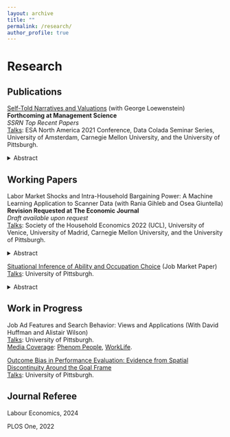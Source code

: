 ```yaml
---
layout: archive
title: ""
permalink: /research/
author_profile: true
---
```

# Research

## Publications
<a href="https://pubsonline.informs.org/doi/abs/10.1287/mnsc.2023.01076">Self-Told Narratives and Valuations</a> (with George Loewenstein) <br>
<strong>Forthcoming at Management Science</strong> <br>
_SSRN Top Recent Papers_ <br>
<ins>Talks</ins>: ESA North America 2021 Conference, Data Colada Seminar Series, University of Amsterdam, Carnegie Mellon University, and the University of Pittsburgh.<br>

<details>
  <summary>Abstract</summary>
  
  <blockquote> While the significance of narrative thinking has been increasingly recognized by social scientists, very little empirical research has documented its consequences for economically significant outcomes. The current paper addresses this gap in one important domain: valuations. In three experiments, participants were given the opportunity to sell an item they owned (mug in Study 1, hat in studies 2 and 3) using an incentive-compatible procedure (multiple price list). Prior to making selling decisions, participants were randomly assigned to either a narrative treatment, in which they were asked to tell the story of their item, or a list treatment, in which they were asked to list the characteristics of their item. The narrative treatment led to significantly higher selling prices and increased rates of participants refusing all offered prices. We further explore potential mechanisms, and the impact of different types of narratives, by analyzing self-reported classifications of, and employing natural language processing techniques on, participants' narratives.
  </blockquote>
</details>




## Working Papers

Labor Market Shocks and Intra-Household Bargaining Power: A Machine Learning Application to Scanner Data (with Rania Gihleb and Osea Giuntella) <br>
<strong>Revision Requested at The Economic Journal</strong> <br>
_Draft available upon request_ <br>
<ins>Talks</ins>: Society of the Household Economics 2022 (UCL), University of Venice, University of Madrid, Carnegie Mellon University, and the University of Pittsburgh.<br>

<details>
  <summary>Abstract</summary>
  <blockquote>
    Utilizing machine learning and product-level data describing single men's and women's consumption patterns, we create an index that quantifies the ``gendered'' nature of consumer goods. Our index reveals substantial gender disparities in spending behavior across many products and consumption categories, which we validate through a series of sensitivity analyses. We use the index to investigate the impact of gender-specific shocks to spouses' economic stature on the budget allocation within heterosexual married households toward products predominantly favored by either gender. Specifically, our findings indicate that the adoption of robots, which heightened women's economic standing relative to men, led to a noticeable shift in consumption patterns, favoring products more frequently bought by single women. Conversely, the expansion of fracking, which bolstered the demand for young, less-skilled men, resulted in an increased consumption of products predominantly preferred by men. We then extend our analysis to children's products. While neither of the shocks affected the expenditure allocated to children's products, positive shocks to the economic stature of women led to an increase in expenditure on products prevalently bought for daughters (rather than sons).
  </blockquote>
</details>

<a href="https://drive.google.com/file/d/1U_HfapP-OULuIOGSg9h64d74sS_M63OG/view?usp=sharing">Situational Inference of Ability and Occupation Choice</a> (Job Market Paper) <br>
<ins>Talks</ins>: University of Pittsburgh. <be>
<details>
  <summary>Abstract</summary>
  <blockquote>
    This paper investigates how individuals infer their abilities from past experiences and subsequently make occupation choices. Through a randomized experiment involving easy or hard real-effort practice tasks, situational factors (task averages) were manipulated, and future performance predictions along with task preferences were elicited. The results reveal that participants, even in full-information settings, often attributed the influence of external factors to personal abilities, leading to distorted performance expectations and inefficient occupational choices. Forty percent of the average treatment effect of practice difficulty on occupational choice is explained by performance beliefs, while the residual effect is attributable to perceived intrinsic enjoyment. Although the hard practice treatment led to significantly lower expected performance and enjoyment, it also led to improved test performance. Finally, implications for poverty traps, skill assessment programs, and practice design are discussed.
  </blockquote>
</details>

## Work in Progress

Job Ad Features and Search Behavior: Views and Applications (With David Huffman and Alistair Wilson) <br>
<ins>Talks</ins>: University of Pittsburgh. <br>
<ins>Media Coverage</ins>: <a href="https://www.phenom.com/blog/job-application-gender-gap-revealed-univ-pitt-research-study">Phenom People</a>, <a href="https://www.worklife.news/technology/ai-gender/">WorkLife</a>.

<a href="https://github.com/dormorag/lucky_goals/blob/main/StatsBomb.ipynb">Outcome Bias in Performance Evaluation: Evidence from Spatial Discontinuity Around the Goal Frame </a> <br>
<ins>Talks</ins>: University of Pittsburgh.

## Journal Referee 
Labour Economics, 2024

PLOS One, 2022
